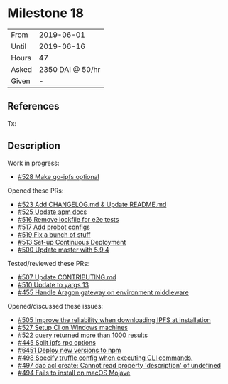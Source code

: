 # Milestone 18

|       |                  |
| ----- | ---------------- |
| From  | 2019-06-01       |
| Until | 2019-06-16       |
| Hours | 47               |
| Asked | 2350 DAI @ 50/hr |
| Given | -                |

## References

Tx:

## Description

Work in progress:

- [#528 Make go-ipfs optional](https://github.com/aragon/aragon-cli/pull/528)

Opened these PRs:

- [#523 Add CHANGELOG.md & Update README.md](https://github.com/aragon/aragon-cli/pull/523)
- [#525 Update apm docs](https://github.com/aragon/aragon-cli/pull/525)
- [#516 Remove lockfile for e2e tests](https://github.com/aragon/aragon-cli/pull/516)
- [#517 Add probot configs](https://github.com/aragon/aragon-cli/pull/517)
- [#519 Fix a bunch of stuff](https://github.com/aragon/aragon-cli/pull/519)
- [#513 Set-up Continuous Deployment](https://github.com/aragon/aragon-cli/pull/513)
- [#500 Update master with 5.9.4](https://github.com/aragon/aragon-cli/pull/500)

Tested/reviewed these PRs:

- [#507 Update CONTRIBUTING.md](https://github.com/aragon/aragon-cli/pull/507)
- [#510 Update to yargs 13](https://github.com/aragon/aragon-cli/pull/510)
- [#455 Handle Aragon gateway on environment middleware](https://github.com/aragon/aragon-cli/pull/455)

Opened/discussed these issues:

- [#505 Improve the reliability when downloading IPFS at installation](https://github.com/aragon/aragon-cli/issues/505)
- [#527 Setup CI on Windows machines](https://github.com/aragon/aragon-cli/issues/527)
- [#522 query returned more than 1000 results](https://github.com/aragon/aragon-cli/issues/522)
- [#445 Split ipfs rpc options](https://github.com/aragon/aragon-cli/issues/445)
- [#6451 Deploy new versions to npm](https://github.com/ipfs/go-ipfs/issues/6451)
- [#498 Specify truffle config when executing CLI commands.](https://github.com/aragon/aragon-cli/issues/498)
- [#497 dao acl create: Cannot read property 'description' of undefined](https://github.com/aragon/aragon-cli/issues/497)
- [#494 Fails to install on macOS Mojave](https://github.com/aragon/aragon-cli/issues/494)
